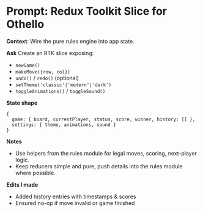 # Prompt: Redux Toolkit Slice for Othello

**Context**: Wire the pure rules engine into app state.

**Ask**
Create an RTK slice exposing:
- `newGame()`
- `makeMove({row, col})`
- `undo()` / `redo()` (optional)
- `setTheme('classic'|'modern'|'dark')`
- `toggleAnimations()` / `toggleSound()`

**State shape**
```
{
  game: { board, currentPlayer, status, score, winner, history: [] },
  settings: { theme, animations, sound }
}
```

**Notes**
- Use helpers from the rules module for legal moves, scoring, next-player logic.
- Keep reducers simple and pure, push details into the rules module where possible.

**Edits I made**
- Added history entries with timestamps & scores
- Ensured no-op if move invalid or game finished
